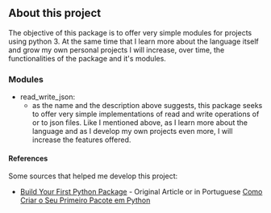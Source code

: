 ## About this project
The objective of this package is to offer very simple modules for projects using python 3.
At the same time that I learn more about the language itself and grow my own personal projects 
I will increase, over time, the functionalities of the package and it's modules.

### Modules
- read_write_json:
  - as the name and the description above suggests, this package seeks to offer very simple
  implementations of read and write operations of or to json files. Like I mentioned above,
  as I learn more about the language and as I develop my own projects even more, I will 
  increase the features offered.

#### References

Some sources that helped me develop this project:
- [Build Your First Python Package](https://www.freecodecamp.org/news/build-your-first-python-package/) - Original Article or in Portuguese [Como Criar o Seu Primeiro Pacote em Python](https://www.freecodecamp.org/portuguese/news/como-criar-o-seu-primeiro-pacote-em-python/)